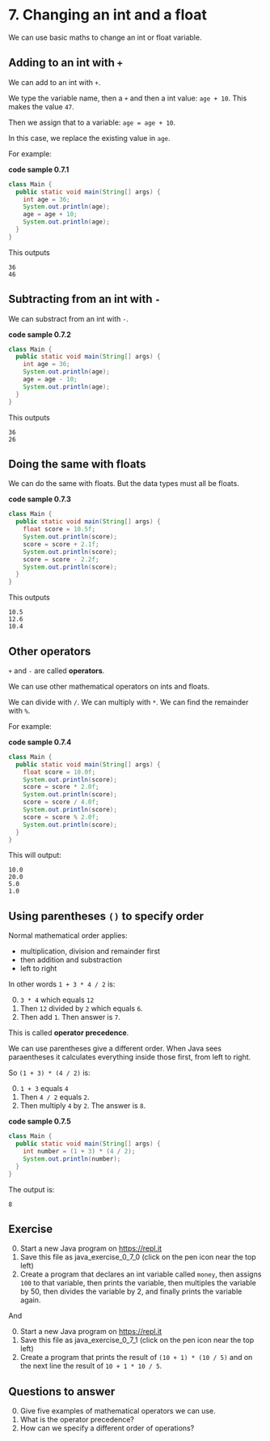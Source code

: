 # 7. Changing an int and a float

We can use basic maths to change an int or float variable.

## Adding to an int with `+`

We can add to an int with `+`.

We type the variable name, then a `+` and then a int value: `age + 10`. This makes the value `47`.

Then we assign that to a variable: `age = age + 10`. 

In this case, we replace the existing value in `age`.

For example:

**code sample 0.7.1**
```java
class Main {
  public static void main(String[] args) {
    int age = 36;
    System.out.println(age);
    age = age + 10;
    System.out.println(age);
  }
}
```

This outputs 

```
36
46
```

## Subtracting from an int with `-`

We can substract from an int with `-`.

**code sample 0.7.2**
```java
class Main {
  public static void main(String[] args) {
    int age = 36;
    System.out.println(age);
    age = age - 10;
    System.out.println(age);
  }
}
```

This outputs 

```
36
26
```

## Doing the same with floats

We can do the same with floats. But the data types must all be floats.

**code sample 0.7.3**
```java
class Main {
  public static void main(String[] args) {
    float score = 10.5f;
    System.out.println(score);
    score = score + 2.1f;
    System.out.println(score);
    score = score - 2.2f;
    System.out.println(score);    
  }
}
```

This outputs 

```
10.5
12.6
10.4
```

## Other operators

`+` and `-` are called **operators**.

We can use other mathematical operators on ints and floats.

We can divide with `/`. We can multiply with `*`. We can find the remainder with `%`.

For example:

**code sample 0.7.4**
```java
class Main {
  public static void main(String[] args) {
    float score = 10.0f;
    System.out.println(score);
    score = score * 2.0f;
    System.out.println(score);
    score = score / 4.0f;
    System.out.println(score);
    score = score % 2.0f;
    System.out.println(score);    
  }
}
```

This will output: 

```
10.0
20.0
5.0
1.0
```

## Using parentheses `()` to specify order

Normal mathematical order applies: 

* multiplication, division and remainder first
* then addition and substraction
* left to right

In other words `1 + 3 * 4 / 2` is: 

0. `3 * 4` which equals `12`
0. Then `12` divided by `2` which equals `6`.
0. Then add `1`. Then answer is `7`.

This is called **operator precedence**.

We can use parentheses give a different order. When Java sees paraentheses it calculates everything inside those first, from left to right.

So `(1 + 3) * (4 / 2)` is:

0. `1 + 3` equals `4`
0. Then `4 / 2` equals `2`.
0. Then multiply `4` by `2`. The answer is `8`.


**code sample 0.7.5**
```java
class Main {
  public static void main(String[] args) {
    int number = (1 + 3) * (4 / 2);
    System.out.println(number);
  }
}
```

The output is:

```
8
```

## Exercise

0. Start a new Java program on https://repl.it
0. Save this file as java_exercise_0_7_0 (click on the pen icon near the top left)
0. Create a program that declares an int variable called `money`, then assigns `100` to that variable, then prints the variable, then multiples the variable by 50, then divides the variable by 2, and finally prints the variable again. 

And

0. Start a new Java program on https://repl.it
0. Save this file as java_exercise_0_7_1 (click on the pen icon near the top left)
0. Create a program that prints the result of `(10 + 1) * (10 / 5)` and on the next line the result of `10 + 1 * 10 / 5`.


## Questions to answer

0. Give five examples of mathematical operators we can use.
0. What is the operator precedence?
0. How can we specify a different order of operations?
